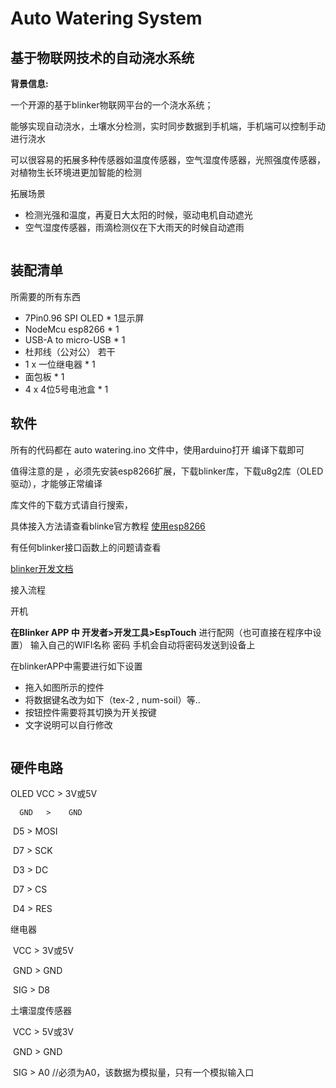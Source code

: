 # Auto Watering System

## 基于物联网技术的自动浇水系统

**背景信息:**

一个开源的基于blinker物联网平台的一个浇水系统；

能够实现自动浇水，土壤水分检测，实时同步数据到手机端，手机端可以控制手动进行浇水

可以很容易的拓展多种传感器如温度传感器，空气湿度传感器，光照强度传感器，对植物生长环境进更加智能的检测

拓展场景
* 检测光强和温度，再夏日大太阳的时候，驱动电机自动遮光
*  空气湿度传感器，雨滴检测仪在下大雨天的时候自动遮雨

![]()

## 装配清单

所需要的所有东西

* 7Pin0.96 SPI OLED      *  1显示屏
* NodeMcu esp8266     *  1
* USB-A to micro-USB  *  1 
* 杜邦线（公对公）        若干
* 1 x 一位继电器             *  1
* 面包板                         *  1
* 4 x 4位5号电池盒         *  1

## 软件

所有的代码都在 auto watering.ino 文件中，使用arduino打开 编译下载即可

值得注意的是 ，必须先安装esp8266扩展，下载blinker库，下载u8g2库（OLED驱动），才能够正常编译

库文件的下载方式请自行搜索，

具体接入方法请查看blinke官方教程
 [使用esp8266](https://doc.blinker.app/?file=001-%E5%BF%AB%E9%80%9F%E5%BC%80%E5%A7%8B/02-esp8266%26WiFi%E6%8E%A5%E5%85%A5)

有任何blinker接口函数上的问题请查看

[blinker开发文档](https://doc.blinker.app)

接入流程 

开机 

**在Blinker APP 中 开发者>开发工具>EspTouch** 进行配网（也可直接在程序中设置）
输入自己的WIFI名称 密码 手机会自动将密码发送到设备上

在blinkerAPP中需要进行如下设置

- 拖入如图所示的控件
- 将数据键名改为如下（tex-2 , num-soil）等..
- 按钮控件需要将其切换为开关按键
- 文字说明可以自行修改

![]()


## 硬件电路

OLED
      VCC    >    3V或5V
      
      GND   >    GND
        
​      D5      >     MOSI

​      D7      >     SCK

​      D3      >     DC

​      D7      >     CS 

​      D4      >     RES

继电器

​      VCC    >    3V或5V

​      GND   >    GND

​      SIG     >     D8

土壤湿度传感器

​      VCC      >     5V或3V

​      GND     >     GND

​      SIG        >     A0     //必须为A0，该数据为模拟量，只有一个模拟输入口
	
